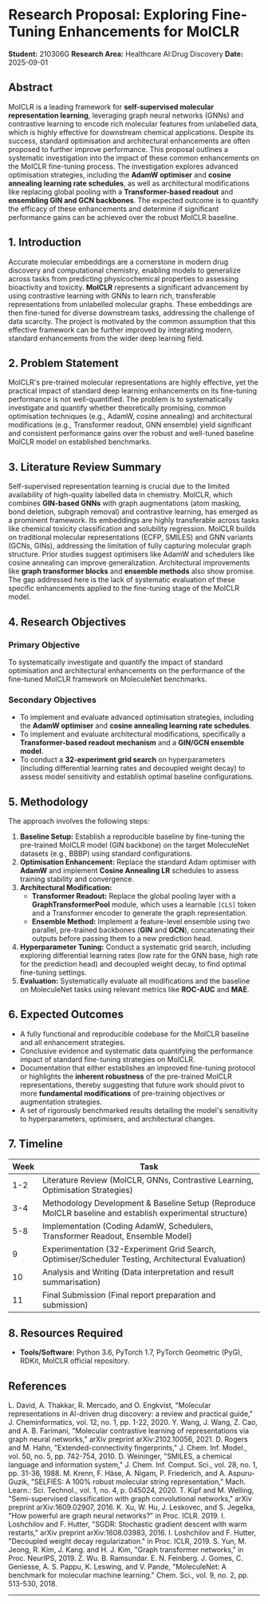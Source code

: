 # Research Proposal: Exploring Fine-Tuning Enhancements for MolCLR

**Student:** 210306G
**Research Area:** Healthcare AI:Drug Discovery
**Date:** 2025-09-01

## Abstract

MolCLR is a leading framework for **self-supervised molecular representation learning**, leveraging graph neural networks (GNNs) and contrastive learning to encode rich molecular features from unlabelled data, which is highly effective for downstream chemical applications. Despite its success, standard optimisation and architectural enhancements are often proposed to further improve performance. This proposal outlines a systematic investigation into the impact of these common enhancements on the MolCLR fine-tuning process. The investigation explores advanced optimisation strategies, including the **AdamW optimiser** and **cosine annealing learning rate schedules**, as well as architectural modifications like replacing global pooling with a **Transformer-based readout** and **ensembling GIN and GCN backbones**. The expected outcome is to quantify the efficacy of these enhancements and determine if significant performance gains can be achieved over the robust MolCLR baseline.

## 1. Introduction

Accurate molecular embeddings are a cornerstone in modern drug discovery and computational chemistry, enabling models to generalize across tasks from predicting physicochemical properties to assessing bioactivity and toxicity. **MolCLR** represents a significant advancement by using contrastive learning with GNNs to learn rich, transferable representations from unlabelled molecular graphs. These embeddings are then fine-tuned for diverse downstream tasks, addressing the challenge of data scarcity. The project is motivated by the common assumption that this effective framework can be further improved by integrating modern, standard enhancements from the wider deep learning field.

## 2. Problem Statement

MolCLR's pre-trained molecular representations are highly effective, yet the practical impact of standard deep learning enhancements on its fine-tuning performance is not well-quantified. The problem is to systematically investigate and quantify whether theoretically promising, common optimisation techniques (e.g., AdamW, cosine annealing) and architectural modifications (e.g., Transformer readout, GNN ensemble) yield significant and consistent performance gains over the robust and well-tuned baseline MolCLR model on established benchmarks.

## 3. Literature Review Summary

Self-supervised representation learning is crucial due to the limited availability of high-quality labelled data in chemistry. MolCLR, which combines **GIN-based GNNs** with graph augmentations (atom masking, bond deletion, subgraph removal) and contrastive learning, has emerged as a prominent framework. Its embeddings are highly transferable across tasks like chemical toxicity classification and solubility regression. MolCLR builds on traditional molecular representations (ECFP, SMILES) and GNN variants (GCNs, GINs), addressing the limitation of fully capturing molecular graph structure. Prior studies suggest optimisers like AdamW and schedulers like cosine annealing can improve generalization. Architectural improvements like **graph transformer blocks** and **ensemble methods** also show promise. The gap addressed here is the lack of systematic evaluation of these specific enhancements applied to the fine-tuning stage of the MolCLR model.

## 4. Research Objectives

### Primary Objective
To systematically investigate and quantify the impact of standard optimisation and architectural enhancements on the performance of the fine-tuned MolCLR framework on MoleculeNet benchmarks.

### Secondary Objectives
- To implement and evaluate advanced optimisation strategies, including the **AdamW optimiser** and **cosine annealing learning rate schedules**.
- To implement and evaluate architectural modifications, specifically a **Transformer-based readout mechanism** and a **GIN/GCN ensemble model**.
- To conduct a **32-experiment grid search** on hyperparameters (including differential learning rates and decoupled weight decay) to assess model sensitivity and establish optimal baseline configurations.

## 5. Methodology

The approach involves the following steps:

1.  **Baseline Setup:** Establish a reproducible baseline by fine-tuning the pre-trained MolCLR model (GIN backbone) on the target MoleculeNet datasets (e.g., BBBP) using standard configurations.
2.  **Optimisation Enhancement:** Replace the standard Adam optimiser with **AdamW** and implement **Cosine Annealing LR** schedules to assess training stability and convergence.
3.  **Architectural Modification:**
    * **Transformer Readout:** Replace the global pooling layer with a **GraphTransformerPool** module, which uses a learnable `[CLS]` token and a Transformer encoder to generate the graph representation.
    * **Ensemble Method:** Implement a feature-level ensemble using two parallel, pre-trained backbones (**GIN** and **GCN**), concatenating their outputs before passing them to a new prediction head.
4.  **Hyperparameter Tuning:** Conduct a systematic grid search, including exploring differential learning rates (low rate for the GNN base, high rate for the prediction head) and decoupled weight decay, to find optimal fine-tuning settings.
5.  **Evaluation:** Systematically evaluate all modifications and the baseline on MoleculeNet tasks using relevant metrics like **ROC-AUC** and **MAE**.

## 6. Expected Outcomes

* A fully functional and reproducible codebase for the MolCLR baseline and all enhancement strategies.
* Conclusive evidence and systematic data quantifying the performance impact of standard fine-tuning strategies on MolCLR.
* Documentation that either establishes an improved fine-tuning protocol or highlights the **inherent robustness** of the pre-trained MolCLR representations, thereby suggesting that future work should pivot to more **fundamental modifications** of pre-training objectives or augmentation strategies.
* A set of rigorously benchmarked results detailing the model's sensitivity to hyperparameters, optimisers, and architectural changes.

## 7. Timeline

| Week | Task |
|------|------|
| 1-2  | Literature Review (MolCLR, GNNs, Contrastive Learning, Optimisation Strategies) |
| 3-4  | Methodology Development & Baseline Setup (Reproduce MolCLR baseline and establish experimental structure) |
| 5-8  | Implementation (Coding AdamW, Schedulers, Transformer Readout, Ensemble Model) |
| 9 | Experimentation (32-Experiment Grid Search, Optimiser/Scheduler Testing, Architectural Evaluation) |
| 10| Analysis and Writing (Data interpretation and result summarisation) |
| 11 | Final Submission (Final report preparation and submission) |

## 8. Resources Required

* **Tools/Software:** Python 3.6, PyTorch 1.7, PyTorch Geometric (PyG), RDKit, MolCLR official repository.

## References

L. David, A. Thakkar, R. Mercado, and O. Engkvist, "Molecular representations in Al-driven drug discovery: a review and practical guide," J. Cheminformatics, vol. 12, no. 1, pp. 1-22, 2020.
Y. Wang, J. Wang, Z. Cao, and A. B. Farimani, "Molecular contrastive learning of representations via graph neural networks," arXiv preprint arXiv:2102.10056, 2021.
D. Rogers and M. Hahn, "Extended-connectivity fingerprints," J. Chem. Inf. Model., vol. 50, no. 5, pp. 742-754, 2010.
D. Weininger, "SMILES, a chemical language and information system," J. Chem. Inf. Comput. Sci., vol. 28, no. 1, pp. 31-36, 1988.
M. Krenn, F. Häse, A. Nigam, P. Friederich, and A. Aspuru-Guzik, "SELFIES: A 100% robust molecular string representation," Mach. Learn.: Sci. Technol., vol. 1, no. 4, p. 045024, 2020.
T. Kipf and M. Welling, "Semi-supervised classification with graph convolutional networks," arXiv preprint arXiv:1609.02907, 2016.
K. Xu, W. Hu, J. Leskovec, and S. Jegelka, "How powerful are graph neural networks?" in Proc. ICLR. 2019.
I. Loshchilov and F. Hutter, "SGDR: Stochastic gradient descent with warm restarts," arXiv preprint arXiv:1608.03983, 2016.
I. Loshchilov and F. Hutter, "Decoupled weight decay regularization." in Proc. ICLR, 2019.
S. Yun, M. Jeong, R. Kim, J. Kang. and H. J. Kim, "Graph transformer networks," in Proc. NeurIPS, 2019.
Z. Wu. B. Ramsundar. E. N. Feinberg. J. Gomes, C. Geniesse, A. S. Pappu, K. Leswing, and V. Pande, "MoleculeNet: A benchmark for molecular machine learning." Chem. Sci., vol. 9, no. 2, pp. 513-530, 2018.

---
